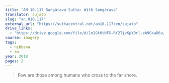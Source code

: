 ```yaml
---
title: "AN 10.117 Saṅgārava Sutta: With Saṅgārava"
translator: sujato
slug: "an.010.117"
external_url: "https://suttacentral.net/an10.117/en/sujato"
drive_links:
  - "https://drive.google.com/file/d/1n2Gt6tNFX-RY2TjvKpY0rl-eA9GxaD6u/view?usp=drivesdk"
course: imagery
tags:
  - nibbana
  - an
year: 2018
pages: 2
---
```


> Few are those among humans
who cross to the far shore.
